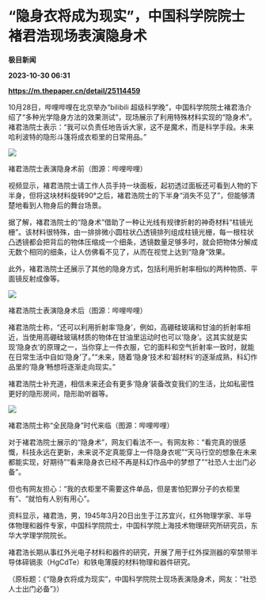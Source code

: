 # “隐身衣将成为现实”，中国科学院院士褚君浩现场表演隐身术
**极目新闻**

**2023-10-30 06:31**

**https://m.thepaper.cn/detail/25114459**

10月28日，哔哩哔哩在北京举办“bilibili 超级科学晚”，中国科学院院士褚君浩介绍了“多种光学隐身方法的效果测试”，现场展示了利用特殊材料实现的“隐身术”。褚君浩院士表示：“我可以负责任地告诉大家，这不是魔术，而是科学手段。未来哈利波特的隐形斗篷将成衣柜里的日常用品。”

![](https://imagecloud.thepaper.cn/thepaper/image/276/212/284.png)

褚君浩院士表演隐身术前（图源：哔哩哔哩）

视频显示，褚君浩院士请工作人员手持一块面板，起初透过面板还可看到人物的下半身，但将这块材料旋转90°之后，褚君浩院士的下半身“消失不见了”，但能够清楚地看到人物身后的舞台场景。

据了解，褚君浩院士的“隐身术”借助了一种让光线有规律折射的神奇材料“柱镜光栅”。该材料很特殊，由一排排微小圆柱状凸透镜排列组成柱镜光栅，每一根柱状凸透镜都会把背后的物体压缩成一个细条，透镜数量足够多时，就会把物体分解成无数个相同的细条，让人仿佛看不见了，从而在视觉上达到“隐身”效果。

此外，褚君浩院士还展示了其他的隐身方式，包括利用折射率相似的两种物质、平面镜反射成像等。

![](https://imagecloud.thepaper.cn/thepaper/image/276/212/285.png)

褚君浩院士表演隐身术后（图源：哔哩哔哩）

褚君浩院士称，“还可以利用折射率‘隐身’，例如，高硼硅玻璃和甘油的折射率相近，当使用高硼硅玻璃材质的物体在甘油里运动时也可以‘隐身’。这其实就是实现‘隐身衣’的原理之一，当你穿上一件衣服，它的面料和空气折射率一致时，就能在日常生活中自如‘隐身’了。”“未来，随着‘隐身’技术和‘超材料’的逐渐成熟，科幻作品里的‘隐身’畅想将逐渐走向现实。”

褚君浩院士补充道，相信未来还会有更多‘隐身’装备改变我们的生活，比如私密性更好的隐形房间，隐形助听器等。

![](https://imagecloud.thepaper.cn/thepaper/image/276/212/286.png)

褚君浩院士称“全民隐身”时代来临（图源：哔哩哔哩）

对于褚君浩院士展示的“隐身术”，网友们看法不一。有网友称：“看完真的很感慨，科技永远在更新，未来说不定真能穿上一件隐身衣呢”“天马行空的想象在未来都能实现，好期待”“看来隐身衣已经不再是科幻作品中的梦想了”“社恐人士出门必备”。

但也有网友担心：“我的衣柜里不需要这件单品，但是害怕犯罪分子的衣柜里有”、“就怕有人别有用心”。

资料显示，褚君浩，男，1945年3月20日出生于江苏宜兴，红外物理学家、半导体物理和器件专家，中国科学院院士，中国科学院上海技术物理研究所研究员，东华大学理学院院长。

褚君浩长期从事红外光电子材料和器件的研究，开展了用于红外探测器的窄禁带半导体碲镉汞（HgCdTe）和铁电薄膜的材料物理和器件研究。

（原标题：《“隐身衣将成为现实”，中国科学院院士现场表演隐身术，网友：“社恐人士出门必备”》）